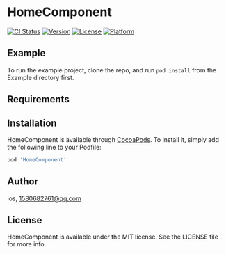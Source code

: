 # HomeComponent

[![CI Status](https://img.shields.io/travis/ios/HomeComponent.svg?style=flat)](https://travis-ci.org/ios/HomeComponent)
[![Version](https://img.shields.io/cocoapods/v/HomeComponent.svg?style=flat)](https://cocoapods.org/pods/HomeComponent)
[![License](https://img.shields.io/cocoapods/l/HomeComponent.svg?style=flat)](https://cocoapods.org/pods/HomeComponent)
[![Platform](https://img.shields.io/cocoapods/p/HomeComponent.svg?style=flat)](https://cocoapods.org/pods/HomeComponent)

## Example

To run the example project, clone the repo, and run `pod install` from the Example directory first.

## Requirements

## Installation

HomeComponent is available through [CocoaPods](https://cocoapods.org). To install
it, simply add the following line to your Podfile:

```ruby
pod 'HomeComponent'
```

## Author

ios, 1580682761@qq.com

## License

HomeComponent is available under the MIT license. See the LICENSE file for more info.
